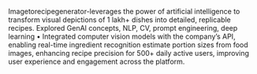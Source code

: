 Imagetorecipegenerator-leverages the power of artificial intelligence to transform visual depictions of 1 lakh+ dishes into detailed, replicable recipes.
 Explored GenAI concepts, NLP, CV, prompt engineering, deep learning
• Integrated computer vision models with the company’s API, enabling real-time ingredient recognition estimate portion sizes from food images, enhancing recipe precision for 500+ daily active users, improving user experience and engagement across the platform.
